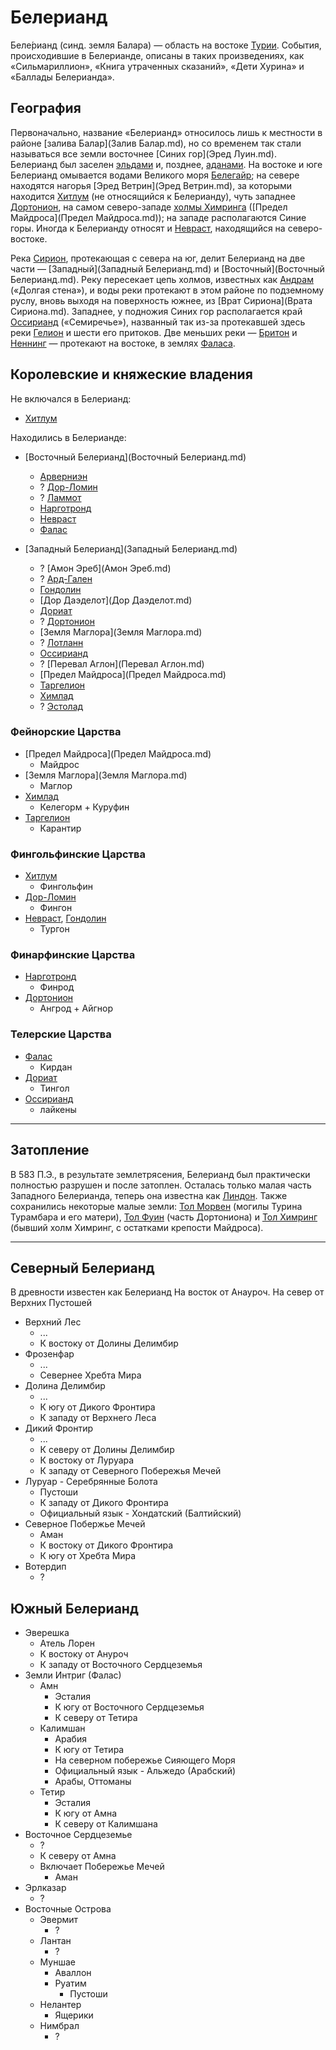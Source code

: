 # Белерианд

Беле́рианд (синд. земля Балара) — область на востоке [Турии](../index.md).
События, происходившие в Белерианде, описаны в таких произведениях, как
«Сильмариллион», «Книга утраченных сказаний», «Дети Хурина» и «Баллады
Белерианда».

## География

Первоначально, название «Белерианд» относилось лишь к местности в районе
[залива Балар](Залив Балар.md), но со временем так стали называться все земли
восточнее [Синих гор](Эред Луин.md). Белерианд был заселен
[эльдами](Народы/эльды.md) и, позднее, [аданами](Народы/аданы.md). На востоке и
юге Белерианд омывается водами Великого моря [Белегайр](Белегайр.md); на севере
находятся нагорья [Эред Ветрин](Эред Ветрин.md), за которыми находится
[Хитлум](Хитлум.md) (не относящийся к Белерианду), чуть западнее
[Дортонион](Дортонион.md), на самом северо-западе [холмы Химринга](Химринг.md)
([Предел Майдроса](Предел Майдроса.md)); на западе располагаются Синие горы.
Иногда к Белерианду относят и [Невраст](Невраст.md), находящийся на
северо-востоке.

Река [Сирион](Сирион.md), протекающая с севера на юг, делит Белерианд на две
части — [Западный](Западный Белерианд.md) и
[Восточный](Восточный Белерианд.md). Реку пересекает цепь холмов, известных
как [Андрам](Андрам.md) («Долгая стена»), и воды реки протекают в этом районе
по подземному руслу, вновь выходя на поверхность южнее, из
[Врат Сириона](Врата Сириона.md). Западнее, у подножия Синих гор
располагается край [Оссирианд](Оссирианд.md) («Семиречье»), названный так из-за
протекавшей здесь реки [Гелион](Гелион.md) и шести его притоков. Две меньших
реки — [Бритон](Бритон.md) и [Неннинг](Неннинг.md) — протекают на востоке, в
землях [Фаласа](Фалас.md).

## Королевские и княжеские владения

Не включался в Белерианд:

*   [Хитлум](Хитлум.md)

Находились в Белерианде:

*   [Восточный Белерианд](Восточный Белерианд.md)
    *   [Арверниэн](Арверниэн.md)
    *   ?   [Дор-Ломин](Дор-Ломин.md)
    *   ?   [Ламмот](Ламмот.md) 
    *   [Нарготронд](Нарготронд.md)
    *   [Невраст](Невраст.md)
    *   [Фалас](Фалас.md)

*   [Западный Белерианд](Западный Белерианд.md)
    *   ?   [Амон Эреб](Амон Эреб.md) 
    *   ?   [Ард-Гален](Ард-Гален.md) 
    *   [Гондолин](Гондолин.md)
    *   [Дор Даэделот](Дор Даэделот.md)
    *   [Дориат](Дориат.md)
    *   ?   [Дортонион](Дортонион.md) 
    *   [Земля Маглора](Земля Маглора.md) 
    *   ?   [Лотланн](Лотланн.md) 
    *   [Оссирианд](Оссирианд.md) 
    *   ?   [Перевал Аглон](Перевал Аглон.md) 
    *   [Предел Майдроса](Предел Майдроса.md)
    *   [Таргелион](Таргелион.md) 
    *   [Химлад](Химлад.md) 
    *   ?   [Эстолад](Эстолад.md) 

### Фейнорские Царства

*   [Предел Майдроса](Предел Майдроса.md)
    *   Майдрос
*   [Земля Маглора](Земля Маглора.md)
    *   Маглор
*   [Химлад](Химлад.md)
    *   Келегорм + Куруфин
*   [Таргелион](Таргелион.md)
    *   Карантир

### Фингольфинские Царства

*   [Хитлум](Хитлум.md)
    *   Фингольфин
*   [Дор-Ломин](Дор-Ломин.md)
    *   Фингон
*   [Невраст](Невраст.md), [Гондолин](Гондолин.md)
    *   Тургон

### Финарфинские Царства

*   [Нарготронд](Нарготронд.md)
    *   Финрод
*   [Дортонион](Дортонион.md)
    *   Ангрод + Айгнор

### Телерские Царства

*   [Фалас](Фалас.md)
    *   Кирдан
*   [Дориат](Дориат.md)
    *   Тингол
*   [Оссирианд](Оссирианд.md)
    *   лайкены 

----

## Затопление

В 583 П.Э., в результате землетрясения, Белерианд был практически полностью
разрушен и после затоплен. Осталась только малая часть Западного Белерианда,
теперь она известна как [Линдон](). Также сохранились некоторые малые земли:
[Тол Морвен]() (могилы Турина Турамбара и его матери), [Тол Фуин]() (часть
Дортониона) и [Тол Химринг]() (бывший холм Химринг, с остатками крепости
Майдроса).


----


## Северный Белерианд

В древности известен как Белерианд
На восток от Анауроч.
На север от Верхних Пустошей

*   Верхний Лес
    *   ...
    *   К востоку от Долины Делимбир
*   Фрозенфар
    *   ...
    *   Севернее Хребта Мира
*   Долина Делимбир
    *   ...
    *   К югу от Дикого Фронтира
    *   К западу от Верхнего Леса
*   Дикий Фронтир
    *   ...
    *   К северу от Долины Делимбир
    *   К востоку от Луруара
    *   К западу от Северного Побережья Мечей
*   Луруар - Серебрянные Болота
    *   Пустоши
    *   К западу от Дикого Фронтира
    *   Официальный язык - Хондатский (Балтийский)
*   Северное Побержье Мечей
    *   Аман
    *   К востоку от Дикого Фронтира
    *   К югу от Хребта Мира
*   Вотердип
    *   ?

## Южный Белерианд

*   Эверешка
    *   Атель Лорен
    *   К востоку от Ануроч
    *   К западу от Восточного Сердцеземья
*   Земли Интриг (Фалас)
    *   Амн
        *   Эсталия
        *   К югу от Восточного Сердцеземья
        *   К северу от Тетира
    *   Калимшан
        *   Арабия
        *   К югу от Тетира
        *   На северном побережье Сияющего Моря
        *   Официальный язык - Альжедо (Арабский)
        *   Арабы, Оттоманы
    *   Тетир
        *   Эсталия
        *   К югу от Амна
        *   К северу от Калимшана
*   Восточное Сердцеземье
    *   ?
    *   К северу от Амна
    *   Включает Побережье Мечей
        *   Аман
*   Эрлказар
    *   ?
*   Восточные Острова
    *   Эвермит
        *   ?
    *   Лантан
        *   ?
    *   Муншае
        *   Аваллон
        *   Руатим
            *   Пустоши
    *   Нелантер
        *   Ящерики
    *   Нимбрал
        *   ?

